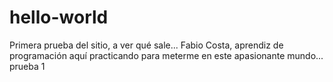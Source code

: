# hello-world
Primera prueba del sitio, a ver qué sale...
Fabio Costa, aprendiz de programación aquí practicando para meterme en este apasionante mundo... prueba 1
